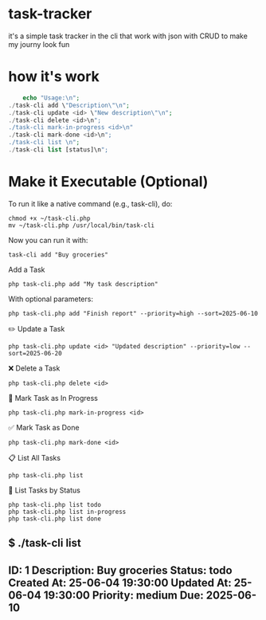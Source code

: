 # task-tracker

it's a simple task tracker in the cli that work with json with CRUD to make my journy look fun 

# how it's work 
```php 
    echo "Usage:\n";
./task-cli add \"Description\"\n";
./task-cli update <id> \"New description\"\n";
./task-cli delete <id>\n";
./task-cli mark-in-progress <id>\n"
./task-cli mark-done <id>\n";
./task-cli list \n"; 
./task-cli list [status]\n";
```

# Make it Executable (Optional)

To run it like a native command (e.g., task-cli), do:
```
chmod +x ~/task-cli.php
mv ~/task-cli.php /usr/local/bin/task-cli
```
Now you can run it with:
```
task-cli add "Buy groceries"
```

Add a Task
```
php task-cli.php add "My task description"
```
With optional parameters:
```
php task-cli.php add "Finish report" --priority=high --sort=2025-06-10
```
✏️ Update a Task
```
php task-cli.php update <id> "Updated description" --priority=low --sort=2025-06-20
```
❌ Delete a Task
```
php task-cli.php delete <id>
```
🔄 Mark Task as In Progress
```
php task-cli.php mark-in-progress <id>
```
✅ Mark Task as Done
```
php task-cli.php mark-done <id>
```
📋 List All Tasks
```
php task-cli.php list
```

🎯 List Tasks by Status
```
php task-cli.php list todo
php task-cli.php list in-progress
php task-cli.php list done
```
$ ./task-cli list
--------------------
ID: 1
Description: Buy groceries
Status: todo
Created At: 25-06-04 19:30:00
Updated At: 25-06-04 19:30:00
Priority: medium
Due: 2025-06-10
--------------------
